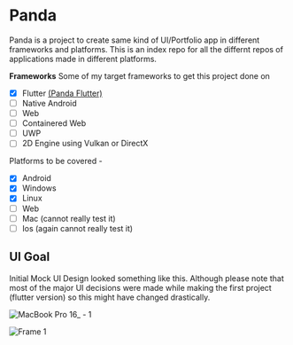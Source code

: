 # Panda
Panda is a project to create same kind of UI/Portfolio app in different frameworks and platforms. This is an index repo for all the differnt repos of applications made in different platforms.

**Frameworks**
Some of my target frameworks to get this project done on

- [x] Flutter [(Panda Flutter)](https://github.com/Sid911/panda_flutter/)
- [ ] Native Android
- [ ] Web
- [ ] Containered Web
- [ ] UWP
- [ ] 2D Engine using Vulkan or DirectX

Platforms to be covered - 
- [x] Android
- [x] Windows
- [x] Linux
- [ ] Web
- [ ] Mac (cannot really test it)
- [ ] Ios (again cannot really test it) 

## UI Goal
Initial Mock UI Design looked something like this. Although please note that most of the major UI decisions were made while making the first project (flutter version) so this might have changed drastically.

![MacBook Pro 16_ - 1](https://user-images.githubusercontent.com/27860105/168459210-8dd01a3b-6c29-4759-824c-08e12f301802.png)

![Frame 1](https://user-images.githubusercontent.com/27860105/168459315-d848f937-2868-492f-936d-34176f02f239.png)
